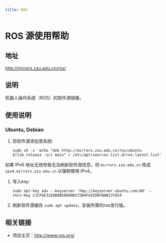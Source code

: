 ```yaml
---
title: ROS
---
```

<!-- ex_nolevel -->
# ROS 源使用帮助

## 地址

http://mirrors.zzu.edu.cn/ros/

## 说明

机器人操作系统（ROS）的软件源镜像。

## 使用说明

### Ubuntu, Debian

1. 将软件源添加至系统:

   ```
   sudo sh -c 'echo "deb http://mirrors.zzu.edu.cn/ros/ubuntu $(lsb_release -sc) main" > /etc/apt/sources.list.d/ros-latest.list'
   ```

如果 IPv6 地址无效导致无法刷新软件源信息，将 `mirrors.zzu.edu.cn` 改成 `ipv4.mirrors.zzu.edu.cn` 以强制使用 IPv4。

1. 导入key:

   ```
   sudo apt-key adv --keyserver 'hkp://keyserver.ubuntu.com:80' --recv-key C1CF6E31E6BADE8868B172B4F42ED6FBAB17C654
   ```

2. 刷新软件源缓存 `sudo apt update`，安装所需的ros发行版。

## 相关链接

- 项目主页：http://www.ros.org/
